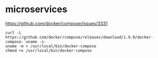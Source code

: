 # microservices
https://github.com/docker/compose/issues/3331

```
curl -L https://github.com/docker/compose/releases/download/1.9.0/docker-compose-`uname -s-
uname -m > /usr/local/bin/docker-compose
chmod +x /usr/local/bin/docker-compose
```
